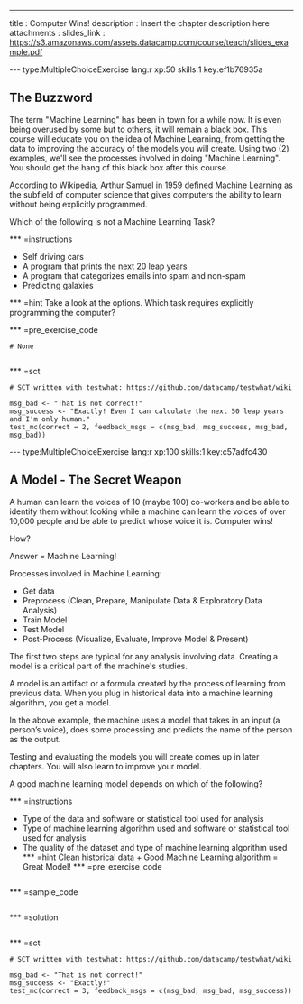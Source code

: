 ---
title       : Computer Wins!
description : Insert the chapter description here
attachments :
  slides_link : https://s3.amazonaws.com/assets.datacamp.com/course/teach/slides_example.pdf

--- type:MultipleChoiceExercise lang:r xp:50 skills:1 key:ef1b76935a
## The Buzzword

The term "Machine Learning" has been in town for a while now. It is even being overused by some but to others, it will remain a black box.
This course will educate you on the idea of Machine Learning, from getting the data to improving the accuracy of the models you will create. 
Using two (2) examples, we'll see the processes involved in doing "Machine Learning". You should get the hang of this black box after this course.


According to Wikipedia, Arthur Samuel in 1959 defined Machine Learning as the subfield of computer science that gives computers the ability to learn without being explicitly programmed.

Which of the following is not a Machine Learning Task?

*** =instructions
- Self driving cars
- A program that prints the next 20 leap years
- A program that categorizes emails into spam and non-spam
- Predicting galaxies

*** =hint
Take a look at the options. Which task requires explicitly programming the computer?

*** =pre_exercise_code
```{r}
# None


```

*** =sct
```{r}
# SCT written with testwhat: https://github.com/datacamp/testwhat/wiki

msg_bad <- "That is not correct!"
msg_success <- "Exactly! Even I can calculate the next 50 leap years and I'm only human."
test_mc(correct = 2, feedback_msgs = c(msg_bad, msg_success, msg_bad, msg_bad))
```


--- type:MultipleChoiceExercise lang:r xp:100 skills:1 key:c57adfc430
## A Model - The Secret Weapon


A human can learn the voices of 10 (maybe 100) co-workers and be able to identify them without looking while a machine can learn the voices of over 10,000 people and be able to predict whose voice it is.
Computer wins!

How?  

Answer = Machine Learning!

Processes involved in Machine Learning:

- Get data
- Preprocess (Clean, Prepare, Manipulate Data & Exploratory Data Analysis)
- Train Model
- Test Model
- Post-Process (Visualize, Evaluate, Improve Model & Present)

The first two steps are typical for any analysis involving data.
Creating a model is a critical part of the machine's studies.

A model is an artifact or a formula created by the process of learning from previous data.
When you plug in historical data into a machine learning algorithm, you get a model.

In the above example, the machine uses a model that takes in an input (a person’s voice), does some processing and predicts the name of the person as the output. 

Testing and evaluating the models you will create comes up in later chapters.
You will also learn to improve your model.

A good machine learning model depends on which of the following? 

*** =instructions
- Type of the data and software or statistical tool used for analysis
- Type of machine learning algorithm used and software or statistical tool used for analysis
- The quality of the dataset and type of machine learning algorithm used
*** =hint
Clean historical data + Good Machine Learning algorithm = Great Model!
*** =pre_exercise_code
```{r}

```

*** =sample_code
```{r}

```

*** =solution
```{r}

```

*** =sct
```{r}
# SCT written with testwhat: https://github.com/datacamp/testwhat/wiki

msg_bad <- "That is not correct!"
msg_success <- "Exactly!"
test_mc(correct = 3, feedback_msgs = c(msg_bad, msg_bad, msg_success))
```
